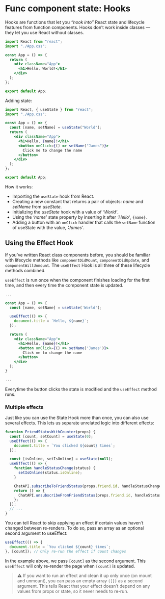 # Func component state: Hooks

Hooks are functions that let you _“hook into”_ React state and lifecycle features from function components. Hooks don’t work inside classes — they let you use React without classes.

```jsx
import React from "react";
import "./App.css";

const App = () => {
  return (
    <div className="App">
      <h1>Hello, World!</h1>
    </div>
  );
};

export default App;
```

Adding state:

```jsx
import React, { useState } from "react";
import "./App.css";

const App = () => {
  const [name, setName] = useState("World");
  return (
    <div className="App">
      <h1>Hello, {name}!</h1>
      <button onClick={() => setName("James")}>
        Click me to change the name
      </button>
    </div>
  );
};

export default App;
```

How it works:

- Importing the `useState` hook from React.
- Creating a new constant that returns a pair of objects: _name_ and _setName_ from _useState_.
- Initializing the _useState_ hook with a value of _‘World’_.
- Using the _‘name’_ state property by inserting it after _‘Hello’_, `{name}`.
- Adding a button with an `onClick` handler that calls the `setName` function of useState with the value, _‘James’_.

## Using the Effect Hook

If you’ve written React class components before, you should be familiar with lifecycle methods like `componentDidMount`, `componentDidUpdate`, and `componentWillUnmount`. The `useEffect` Hook is all three of these lifecycle methods combined.

`useEffect` is run once when the component finishes loading for the first time, and then every time the component state is updated.

```jsx
...

const App = () => {
  const [name, setName] = useState('World');

  useEffect(() => {
    document.title = `Hello, ${name}`;
  });

  return (
    <div className="App">
      <h1>Hello, {name}!</h1>
      <button onClick={() => setName('James')}>
        Click me to change the name
      </button>
    </div>
  );
}

...
```

Everytime the button clicks the state is modified and the `useEffect` method runs.

### Multiple effects

Just like you can use the State Hook more than once, you can also use several effects. This lets us separate unrelated logic into different effects:

```jsx
function FriendStatusWithCounter(props) {
  const [count, setCount] = useState(0);
  useEffect(() => {
    document.title = `You clicked ${count} times`;
  });

  const [isOnline, setIsOnline] = useState(null);
  useEffect(() => {
    function handleStatusChange(status) {
      setIsOnline(status.isOnline);
    }

    ChatAPI.subscribeToFriendStatus(props.friend.id, handleStatusChange);
    return () => {
      ChatAPI.unsubscribeFromFriendStatus(props.friend.id, handleStatusChange);
    };
  });
  // ...
}
```

You can tell React to skip applying an effect if certain values haven’t changed between re-renders. To do so, pass an array as an optional second argument to useEffect:

```jsx
useEffect(() => {
  document.title = `You clicked ${count} times`;
}, [count]); // Only re-run the effect if count changes
```

In the example above, we pass `[count]` as the second argument. This `useEffect` will only re-render the page when `[count]` is updated.

> ⚠️ If you want to run an effect and clean it up only once (on mount and unmount), you can pass an empty array `([])` as a second argument. This tells React that your effect doesn’t depend on any values from props or state, so it never needs to re-run.
